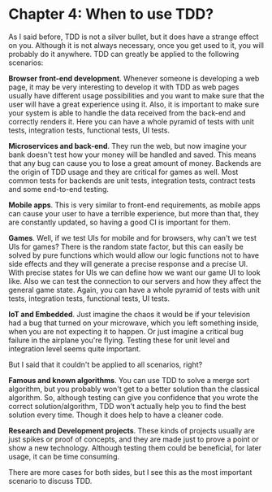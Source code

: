 # Chapter 4: When to use TDD?

As I said before, TDD is not a silver bullet, but it does have a strange effect on you. Although it is not always necessary, once you get used to it, you will probably do it anywhere. TDD can greatly be applied to the following scenarios:

**Browser front-end development**. Whenever someone is developing a web page, it may be very interesting to develop it with TDD as web pages usually have different usage possibilities and you want to make sure that the user will have a great experience using it. Also, it is important to make sure your system is able to handle the data received from the back-end and correctly renders it. Here you can have a whole pyramid of tests with unit tests, integration tests, functional tests, UI tests.

**Microservices and back-end**. They run the web, but now imagine your bank doesn't test how your money will be handled and saved. This means that any bug can cause you to lose a great amount of money. Backends are the origin of TDD usage and they are critical for games as well. Most common tests for backends are unit tests, integration tests, contract tests and some end-to-end testing.

**Mobile apps**. This is very similar to front-end requirements, as mobile apps can cause your user to have a terrible experience, but more than that, they are constantly updated, so having a good CI is important for them. 

**Games**. Well, if we test UIs for mobile and for browsers, why can't we test UIs for games? There is the random state factor, but this can easily be solved by pure functions which would allow our logic functions not to have side effects and they will generate a precise response and a precise UI. With precise states for UIs we can define how we want our game UI to look like. Also we can test the connection to our servers and how they affect the general game state. Again, you can have a whole pyramid of tests with unit tests, integration tests, functional tests, UI tests.

**IoT and Embedded**. Just imagine the chaos it would be if your television had a bug that turned on your microwave, which you left something inside, when you are not expecting it to happen. Or just imagine a critical bug failure in the airplane you're flying. Testing these for unit level and integration level seems quite important.

But I said that it couldn't be applied to all scenarios, right?

**Famous and known algorithms**. You can use TDD to solve a merge sort algorithm, but you probably won't get to a better solution than the classical algorithm. So, although testing can give you confidence that you wrote the correct solution/algorithm, TDD won't actually help you to find the best solution every time. Though it does help to have a cleaner code. 

**Research and Development projects**. These kinds of projects usually are just spikes or proof of concepts, and they are made just to prove a point or show a new technology.  Although testing them could be beneficial, for later usage, it can be time consuming.

There are more cases for both sides, but I see this as the most important scenario to discuss TDD.
